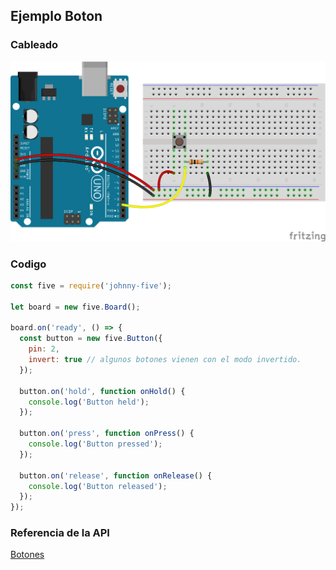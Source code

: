 ## Ejemplo Boton

### Cableado
![cableado boton](../../assets/boton.png)

### Codigo
```javascript
const five = require('johnny-five');

let board = new five.Board();

board.on('ready', () => {
  const button = new five.Button({
    pin: 2,
    invert: true // algunos botones vienen con el modo invertido.
  });

  button.on('hold', function onHold() {
    console.log('Button held');
  });

  button.on('press', function onPress() {
    console.log('Button pressed');
  });

  button.on('release', function onRelease() {
    console.log('Button released');
  });
});
```

### Referencia de la API
[Botones](http://johnny-five.io/api/button/)